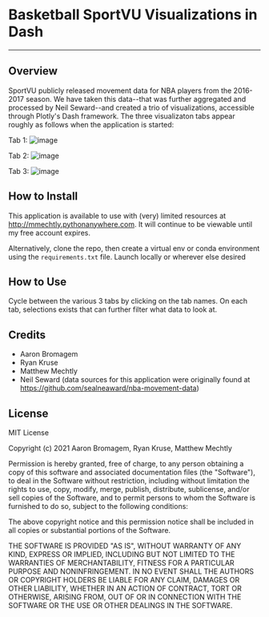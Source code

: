 # Basketball SportVU Visualizations in Dash
___
## Overview

SportVU publicly released movement data for NBA players from the 2016-2017 season. We have taken this data--that was further aggregated and processed by Neil Seward--and created a trio of visualizations, accessible through Plotly's Dash framework. The three visualizaton tabs appear roughly as follows when the application is started: 

Tab 1:
![image](https://user-images.githubusercontent.com/52465651/145854286-0bcc204a-e0f4-4401-aab6-de7a5fe29d1a.png)

Tab 2:
![image](https://user-images.githubusercontent.com/52465651/145854438-dfd43009-9099-4c5d-9452-6571038897bc.png)

Tab 3:
![image](https://user-images.githubusercontent.com/52465651/145854548-10c19ceb-74d7-4966-bbea-7a140ccdd95d.png)


## How to Install

This application is available to use with (very) limited resources at http://mmechtly.pythonanywhere.com. It will continue to be viewable until my free account expires.

Alternatively, clone the repo, then create a virtual env or conda environment using the `requirements.txt` file. Launch locally or wherever else desired

## How to Use

Cycle between the various 3 tabs by clicking on the tab names. On each tab, selections exists that can further filter what data to look at.

## Credits

* Aaron Bromagem
* Ryan Kruse
* Matthew Mechtly
* Neil Seward (data sources for this application were originally found at https://github.com/sealneaward/nba-movement-data)

## License

MIT License

Copyright (c) 2021 Aaron Bromagem, Ryan Kruse, Matthew Mechtly

Permission is hereby granted, free of charge, to any person obtaining a copy
of this software and associated documentation files (the "Software"), to deal
in the Software without restriction, including without limitation the rights
to use, copy, modify, merge, publish, distribute, sublicense, and/or sell
copies of the Software, and to permit persons to whom the Software is
furnished to do so, subject to the following conditions:

The above copyright notice and this permission notice shall be included in all
copies or substantial portions of the Software.

THE SOFTWARE IS PROVIDED "AS IS", WITHOUT WARRANTY OF ANY KIND, EXPRESS OR
IMPLIED, INCLUDING BUT NOT LIMITED TO THE WARRANTIES OF MERCHANTABILITY,
FITNESS FOR A PARTICULAR PURPOSE AND NONINFRINGEMENT. IN NO EVENT SHALL THE
AUTHORS OR COPYRIGHT HOLDERS BE LIABLE FOR ANY CLAIM, DAMAGES OR OTHER
LIABILITY, WHETHER IN AN ACTION OF CONTRACT, TORT OR OTHERWISE, ARISING FROM,
OUT OF OR IN CONNECTION WITH THE SOFTWARE OR THE USE OR OTHER DEALINGS IN THE
SOFTWARE.
